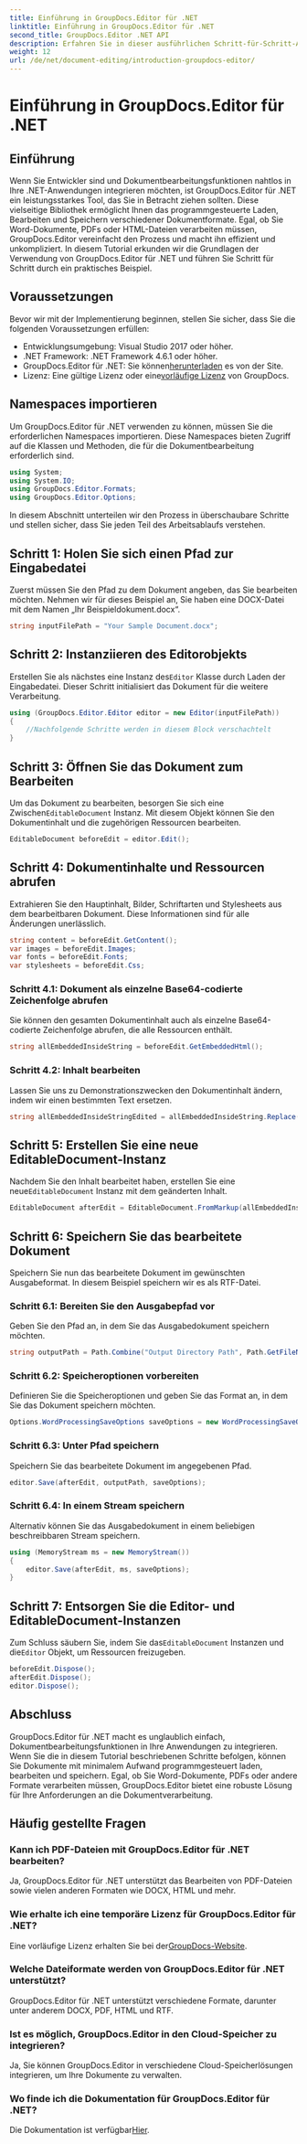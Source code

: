 ```yaml
---
title: Einführung in GroupDocs.Editor für .NET
linktitle: Einführung in GroupDocs.Editor für .NET
second_title: GroupDocs.Editor .NET API
description: Erfahren Sie in dieser ausführlichen Schritt-für-Schritt-Anleitung, wie Sie mit GroupDocs.Editor für .NET Dokumente programmgesteuert bearbeiten.
weight: 12
url: /de/net/document-editing/introduction-groupdocs-editor/
---
```


# Einführung in GroupDocs.Editor für .NET

## Einführung 
Wenn Sie Entwickler sind und Dokumentbearbeitungsfunktionen nahtlos in Ihre .NET-Anwendungen integrieren möchten, ist GroupDocs.Editor für .NET ein leistungsstarkes Tool, das Sie in Betracht ziehen sollten. Diese vielseitige Bibliothek ermöglicht Ihnen das programmgesteuerte Laden, Bearbeiten und Speichern verschiedener Dokumentformate. Egal, ob Sie Word-Dokumente, PDFs oder HTML-Dateien verarbeiten müssen, GroupDocs.Editor vereinfacht den Prozess und macht ihn effizient und unkompliziert. In diesem Tutorial erkunden wir die Grundlagen der Verwendung von GroupDocs.Editor für .NET und führen Sie Schritt für Schritt durch ein praktisches Beispiel.
## Voraussetzungen
Bevor wir mit der Implementierung beginnen, stellen Sie sicher, dass Sie die folgenden Voraussetzungen erfüllen:
- Entwicklungsumgebung: Visual Studio 2017 oder höher.
- .NET Framework: .NET Framework 4.6.1 oder höher.
-  GroupDocs.Editor für .NET: Sie können[herunterladen](https://releases.groupdocs.com/editor/net/) es von der Site.
-  Lizenz: Eine gültige Lizenz oder eine[vorläufige Lizenz](https://purchase.groupdocs.com/temporary-license/) von GroupDocs.
## Namespaces importieren
Um GroupDocs.Editor für .NET verwenden zu können, müssen Sie die erforderlichen Namespaces importieren. Diese Namespaces bieten Zugriff auf die Klassen und Methoden, die für die Dokumentbearbeitung erforderlich sind.
```csharp
using System;
using System.IO;
using GroupDocs.Editor.Formats;
using GroupDocs.Editor.Options;
```

In diesem Abschnitt unterteilen wir den Prozess in überschaubare Schritte und stellen sicher, dass Sie jeden Teil des Arbeitsablaufs verstehen.
## Schritt 1: Holen Sie sich einen Pfad zur Eingabedatei
Zuerst müssen Sie den Pfad zu dem Dokument angeben, das Sie bearbeiten möchten. Nehmen wir für dieses Beispiel an, Sie haben eine DOCX-Datei mit dem Namen „Ihr Beispieldokument.docx“.
```csharp
string inputFilePath = "Your Sample Document.docx";
```
## Schritt 2: Instanziieren des Editorobjekts
 Erstellen Sie als nächstes eine Instanz des`Editor` Klasse durch Laden der Eingabedatei. Dieser Schritt initialisiert das Dokument für die weitere Verarbeitung.
```csharp
using (GroupDocs.Editor.Editor editor = new Editor(inputFilePath))
{
    //Nachfolgende Schritte werden in diesem Block verschachtelt
}
```
## Schritt 3: Öffnen Sie das Dokument zum Bearbeiten
 Um das Dokument zu bearbeiten, besorgen Sie sich eine Zwischen`EditableDocument` Instanz. Mit diesem Objekt können Sie den Dokumentinhalt und die zugehörigen Ressourcen bearbeiten.
```csharp
EditableDocument beforeEdit = editor.Edit();
```
## Schritt 4: Dokumentinhalte und Ressourcen abrufen
Extrahieren Sie den Hauptinhalt, Bilder, Schriftarten und Stylesheets aus dem bearbeitbaren Dokument. Diese Informationen sind für alle Änderungen unerlässlich.
```csharp
string content = beforeEdit.GetContent();
var images = beforeEdit.Images;
var fonts = beforeEdit.Fonts;
var stylesheets = beforeEdit.Css;
```
### Schritt 4.1: Dokument als einzelne Base64-codierte Zeichenfolge abrufen
Sie können den gesamten Dokumentinhalt auch als einzelne Base64-codierte Zeichenfolge abrufen, die alle Ressourcen enthält.
```csharp
string allEmbeddedInsideString = beforeEdit.GetEmbeddedHtml();
```
### Schritt 4.2: Inhalt bearbeiten
Lassen Sie uns zu Demonstrationszwecken den Dokumentinhalt ändern, indem wir einen bestimmten Text ersetzen.
```csharp
string allEmbeddedInsideStringEdited = allEmbeddedInsideString.Replace("Subtitle", "Edited subtitle");
```
## Schritt 5: Erstellen Sie eine neue EditableDocument-Instanz
 Nachdem Sie den Inhalt bearbeitet haben, erstellen Sie eine neue`EditableDocument` Instanz mit dem geänderten Inhalt.
```csharp
EditableDocument afterEdit = EditableDocument.FromMarkup(allEmbeddedInsideStringEdited, null);
```
## Schritt 6: Speichern Sie das bearbeitete Dokument
Speichern Sie nun das bearbeitete Dokument im gewünschten Ausgabeformat. In diesem Beispiel speichern wir es als RTF-Datei.
### Schritt 6.1: Bereiten Sie den Ausgabepfad vor
Geben Sie den Pfad an, in dem Sie das Ausgabedokument speichern möchten.
```csharp
string outputPath = Path.Combine("Output Directory Path", Path.GetFileNameWithoutExtension(inputFilePath) + ".rtf");
```
### Schritt 6.2: Speicheroptionen vorbereiten
Definieren Sie die Speicheroptionen und geben Sie das Format an, in dem Sie das Dokument speichern möchten.
```csharp
Options.WordProcessingSaveOptions saveOptions = new WordProcessingSaveOptions(WordProcessingFormats.Rtf);
```
### Schritt 6.3: Unter Pfad speichern
Speichern Sie das bearbeitete Dokument im angegebenen Pfad.
```csharp
editor.Save(afterEdit, outputPath, saveOptions);
```
### Schritt 6.4: In einem Stream speichern
Alternativ können Sie das Ausgabedokument in einem beliebigen beschreibbaren Stream speichern.
```csharp
using (MemoryStream ms = new MemoryStream())
{
    editor.Save(afterEdit, ms, saveOptions);
}
```
## Schritt 7: Entsorgen Sie die Editor- und EditableDocument-Instanzen
 Zum Schluss säubern Sie, indem Sie das`EditableDocument` Instanzen und die`Editor` Objekt, um Ressourcen freizugeben.
```csharp
beforeEdit.Dispose();
afterEdit.Dispose();
editor.Dispose();
```

## Abschluss
GroupDocs.Editor für .NET macht es unglaublich einfach, Dokumentbearbeitungsfunktionen in Ihre Anwendungen zu integrieren. Wenn Sie die in diesem Tutorial beschriebenen Schritte befolgen, können Sie Dokumente mit minimalem Aufwand programmgesteuert laden, bearbeiten und speichern. Egal, ob Sie Word-Dokumente, PDFs oder andere Formate verarbeiten müssen, GroupDocs.Editor bietet eine robuste Lösung für Ihre Anforderungen an die Dokumentverarbeitung.
## Häufig gestellte Fragen
### Kann ich PDF-Dateien mit GroupDocs.Editor für .NET bearbeiten?
Ja, GroupDocs.Editor für .NET unterstützt das Bearbeiten von PDF-Dateien sowie vielen anderen Formaten wie DOCX, HTML und mehr.
### Wie erhalte ich eine temporäre Lizenz für GroupDocs.Editor für .NET?
 Eine vorläufige Lizenz erhalten Sie bei der[GroupDocs-Website](https://purchase.groupdocs.com/temporary-license/).
### Welche Dateiformate werden von GroupDocs.Editor für .NET unterstützt?
GroupDocs.Editor für .NET unterstützt verschiedene Formate, darunter unter anderem DOCX, PDF, HTML und RTF.
### Ist es möglich, GroupDocs.Editor in den Cloud-Speicher zu integrieren?
Ja, Sie können GroupDocs.Editor in verschiedene Cloud-Speicherlösungen integrieren, um Ihre Dokumente zu verwalten.
### Wo finde ich die Dokumentation für GroupDocs.Editor für .NET?
Die Dokumentation ist verfügbar[Hier](https://tutorials.groupdocs.com/editor/net/).
